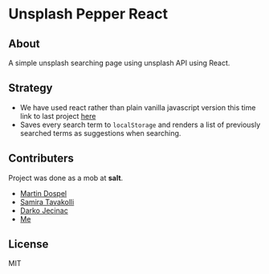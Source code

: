 # Unsplash Pepper React

## About
A simple unsplash searching page using unsplash API using React.

## Strategy
* We have used react rather than plain vanilla javascript version this time
  link to last project [here](https://github.com/sayedmurtaza24/unsplash-pepper)
* Saves every search term to `localStorage` and renders a list of 
previously searched terms as suggestions when searching.

## Contributers
Project was done as a mob at __salt__.
* [Martin Dospel](https://github.com/martindospel)
* [Samira Tavakolli](https://github.com/samira020522)
* [Darko Jecinac](https://github.com/jecinacDarko)
* [Me](https://github.com/sayedmurtaza24)

## License
MIT
